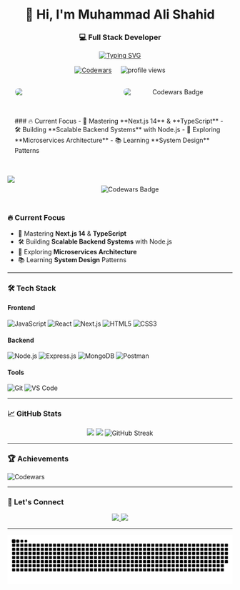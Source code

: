 <h1 align="center">🚀 Hi, I'm Muhammad Ali Shahid</h1>
<h3 align="center">💻 Full Stack Developer </h3>

<p align="center">
  <a href="https://git.io/typing-svg"><img src="https://readme-typing-svg.demolab.com?font=Fira+Code&pause=1000&color=00F72F&center=true&vCenter=true&width=435&lines=Coding+is+my+superpower%F0%9F%9A%80;Turning+coffee+into+code+since+2022%F0%9F%8D%B5;Full-stack+developer+in+training%F0%9F%93%9A;" alt="Typing SVG" /></a>
</p>




<div align="center" style="display: flex; justify-content: center; gap: 20px; margin: 1rem 0;">
  <a href="https://www.codewars.com/users/GitMuhammadAli">
    <img src="https://img.shields.io/badge/Codewars-B1361E?style=for-the-badge&logo=codewars&logoColor=white" alt="Codewars"/>
  </a>
  <img src="https://komarev.com/ghpvc/?username=gitmuhammadali&label=Profile%20Views&color=blue&style=for-the-badge" alt="profile views"/>
</div>


<div align="center" style="display: flex; justify-content: space-between; align-items: flex-start; gap: 2rem; flex-wrap: wrap; margin: 2rem 0;">
  <!-- Left Section -->
  <div style="flex: 1 1 60%; min-width: 300px;">
    <div style="display: flex; gap: 1rem; justify-content: center;">
      <img src="https://github.com/GitMuhammadAli/GitMuhammadAli/assets/135626772/000bc313-3c8e-4d25-8702-f32e15f3d4b4" 
           style="width: 45%; border-radius: 8px;"/>
      <img src="https://www.codewars.com/users/GitMuhammadAli/badges/large" 
           alt="Codewars Badge" 
           style="width: 45%; border-radius: 8px; background: rgba(255,255,255,0.05);"/>
    </div>
  </div>

  <!-- Right Section -->
  <div style="flex: 1 1 35%; min-width: 250px; text-align: left; padding: 1rem; background: rgba(255,255,255,0.03); border-radius: 8px;">
    ### 🔥 Current Focus
    - 🌱 Mastering **Next.js 14** & **TypeScript**
    - 🛠️ Building **Scalable Backend Systems** with Node.js
    - 🧪 Exploring **Microservices Architecture**
    - 📚 Learning **System Design** Patterns
  </div>
</div>

<div align="center" style="display: flex;">
  <img src="https://github.com/GitMuhammadAli/GitMuhammadAli/assets/135626772/000bc313-3c8e-4d25-8702-f32e15f3d4b4" width="40%"/>
       
  <img src="https://www.codewars.com/users/GitMuhammadAli/badges/large" 
       alt="Codewars Badge" 
       style="width: 45%; 
              max-width: 500px; 
              border-radius: 8px;
              padding: 8px;
              background: rgba(255,255,255,0.05);"/>
</div>


### 🔥 Current Focus
- 🌱 Mastering **Next.js 14** & **TypeScript**
- 🛠️ Building **Scalable Backend Systems** with Node.js
- 🧪 Exploring **Microservices Architecture**
- 📚 Learning **System Design** Patterns

---

### 🛠️ Tech Stack
#### Frontend
![JavaScript](https://img.shields.io/badge/-JavaScript-F7DF1E?logo=javascript&logoColor=black)
![React](https://img.shields.io/badge/-React-61DAFB?logo=react&logoColor=black)
![Next.js](https://img.shields.io/badge/-Next.js-000000?logo=next.js&logoColor=white)
![HTML5](https://img.shields.io/badge/-HTML5-E34F26?logo=html5&logoColor=white)
![CSS3](https://img.shields.io/badge/-CSS3-1572B6?logo=css3&logoColor=white)

#### Backend
![Node.js](https://img.shields.io/badge/-Node.js-339933?logo=node.js&logoColor=white)
![Express.js](https://img.shields.io/badge/-Express.js-000000?logo=express&logoColor=white)
![MongoDB](https://img.shields.io/badge/-MongoDB-47A248?logo=mongodb&logoColor=white)
![Postman](https://img.shields.io/badge/-Postman-FF6C37?logo=postman&logoColor=white)

#### Tools
![Git](https://img.shields.io/badge/-Git-F05032?logo=git&logoColor=white)
![VS Code](https://img.shields.io/badge/-VS%20Code-007ACC?logo=visual-studio-code&logoColor=white)

---

### 📈 GitHub Stats
<div align="center">
  <img height="180em" src="https://github-readme-stats.vercel.app/api?username=GitMuhammadAli&show_icons=true&theme=dark&include_all_commits=true&count_private=true"/>
  <img height="180em" src="https://github-readme-stats.vercel.app/api/top-langs/?username=GitMuhammadAli&layout=compact&langs_count=8&theme=dark"/>
  <img src="https://streak-stats.demolab.com?user=GitMuhammadAli&theme=dark&date_format=j%20M%5B%20Y%5D" alt="GitHub Streak"/>
</div>

---

### 🏆 Achievements
![Codewars](https://github.r2v.ch/codewars?user=GitMuhammadAli&stroke=%23BB432C)

---

### 🤝 Let's Connect
<p align="center">
  <a href="https://www.linkedin.com/in/alishahid-fswebdev/">
    <img src="https://img.shields.io/badge/LinkedIn-0077B5?style=for-the-badge&logo=linkedin&logoColor=white"/>
  </a>
  <a href="mailto:your.email@example.com">
    <img src="https://img.shields.io/badge/Gmail-D14836?style=for-the-badge&logo=gmail&logoColor=white"/>
  </a>
  
</p>

---

![Snake animation](https://github.com/platane/platane/raw/output/github-contribution-grid-snake-dark.svg)
